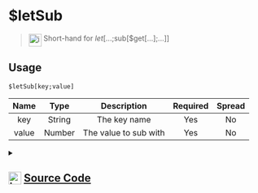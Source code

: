 # $letSub
> <img align="top" src="https://upload.wikimedia.org/wikipedia/commons/thumb/e/e4/Infobox_info_icon.svg/160px-Infobox_info_icon.svg.png?20150409153300" alt="image" width="25" height="auto"> Short-hand for $let[...;$sub[$get[...];...]]
## Usage
```
$letSub[key;value]
```
| Name | Type | Description | Required | Spread
| :---: | :---: | :---: | :---: | :---: |
key | String | The key name | Yes | No
value | Number | The value to sub with | Yes | No
<details>
<summary>
    
## <img align="top" src="https://cdn4.iconfinder.com/data/icons/iconsimple-logotypes/512/github-512.png" alt="image" width="25" height="auto">  [Source Code](https://github.com/tryforge/ForgeScript-V2/blob/main/src/native/letSub.ts)
    
</summary>
    
```ts
import { ArgType, NativeFunction } from "../structures"

export default new NativeFunction({
    name: "$letSub",
    version: "1.3.0",
    description: "Short-hand for $let[...;$sub[$get[...];...]]",
    unwrap: true,
    args: [
        {
            name: "key",
            description: "The key name",
            rest: false,
            type: ArgType.String,
            required: true,
        },
        {
            name: "value",
            description: "The value to sub with",
            rest: false,
            required: true,
            type: ArgType.Number,
        },
    ],
    brackets: true,
    execute(ctx, [ key, value ]) {
        ctx.setKeyword(key, Number(ctx.getKeyword(key)) - value)
        return this.success()
    },
})
```
    
</details>